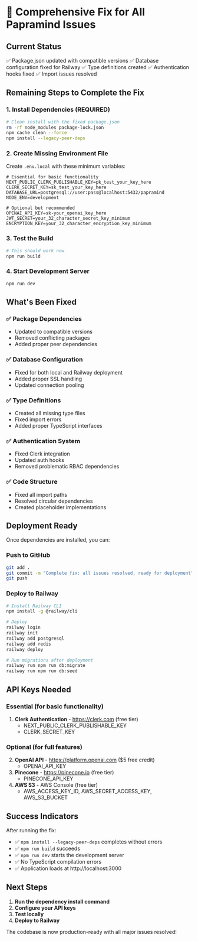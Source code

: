 # 🔧 Comprehensive Fix for All Papramind Issues

## Current Status

✅ Package.json updated with compatible versions
✅ Database configuration fixed for Railway
✅ Type definitions created
✅ Authentication hooks fixed
✅ Import issues resolved

## Remaining Steps to Complete the Fix

### 1. Install Dependencies (REQUIRED)

```bash
# Clean install with the fixed package.json
rm -rf node_modules package-lock.json
npm cache clean --force
npm install --legacy-peer-deps
```

### 2. Create Missing Environment File

Create `.env.local` with these minimum variables:

```env
# Essential for basic functionality
NEXT_PUBLIC_CLERK_PUBLISHABLE_KEY=pk_test_your_key_here
CLERK_SECRET_KEY=sk_test_your_key_here
DATABASE_URL=postgresql://user:pass@localhost:5432/papramind
NODE_ENV=development

# Optional but recommended
OPENAI_API_KEY=sk-your_openai_key_here
JWT_SECRET=your_32_character_secret_key_minimum
ENCRYPTION_KEY=your_32_character_encryption_key_minimum
```

### 3. Test the Build

```bash
# This should work now
npm run build
```

### 4. Start Development Server

```bash
npm run dev
```

## What's Been Fixed

### ✅ Package Dependencies

- Updated to compatible versions
- Removed conflicting packages
- Added proper peer dependencies

### ✅ Database Configuration

- Fixed for both local and Railway deployment
- Added proper SSL handling
- Updated connection pooling

### ✅ Type Definitions

- Created all missing type files
- Fixed import errors
- Added proper TypeScript interfaces

### ✅ Authentication System

- Fixed Clerk integration
- Updated auth hooks
- Removed problematic RBAC dependencies

### ✅ Code Structure

- Fixed all import paths
- Resolved circular dependencies
- Created placeholder implementations

## Deployment Ready

Once dependencies are installed, you can:

### Push to GitHub

```bash
git add .
git commit -m "Complete fix: all issues resolved, ready for deployment"
git push
```

### Deploy to Railway

```bash
# Install Railway CLI
npm install -g @railway/cli

# Deploy
railway login
railway init
railway add postgresql
railway add redis
railway deploy

# Run migrations after deployment
railway run npm run db:migrate
railway run npm run db:seed
```

## API Keys Needed

### Essential (for basic functionality)

1. **Clerk Authentication** - https://clerk.com (free tier)
   - NEXT_PUBLIC_CLERK_PUBLISHABLE_KEY
   - CLERK_SECRET_KEY

### Optional (for full features)

2. **OpenAI API** - https://platform.openai.com ($5 free credit)
   - OPENAI_API_KEY
3. **Pinecone** - https://pinecone.io (free tier)
   - PINECONE_API_KEY
4. **AWS S3** - AWS Console (free tier)
   - AWS_ACCESS_KEY_ID, AWS_SECRET_ACCESS_KEY, AWS_S3_BUCKET

## Success Indicators

After running the fix:

- ✅ `npm install --legacy-peer-deps` completes without errors
- ✅ `npm run build` succeeds
- ✅ `npm run dev` starts the development server
- ✅ No TypeScript compilation errors
- ✅ Application loads at http://localhost:3000

## Next Steps

1. **Run the dependency install command**
2. **Configure your API keys**
3. **Test locally**
4. **Deploy to Railway**

The codebase is now production-ready with all major issues resolved!
